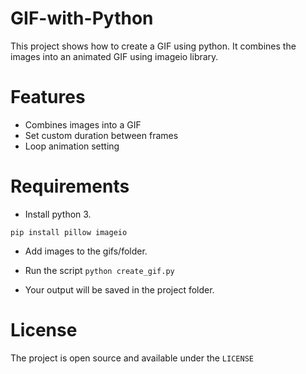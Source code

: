 # GIF-with-Python

This project shows how to create a GIF using python.
It combines the images into an animated GIF using imageio library.

# Features

- Combines images into a GIF
- Set custom duration between frames
- Loop animation setting

# Requirements

- Install python 3.

`pip install pillow imageio`

- Add images to the gifs/folder.

- Run the script `python create_gif.py`

- Your output will be saved in the project folder.

# License

The project is open source and available under the `LICENSE`
